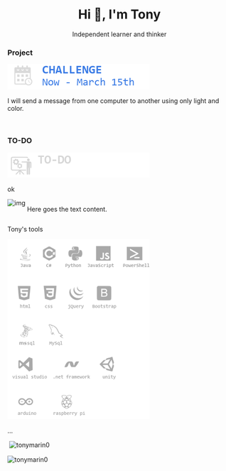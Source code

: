 <h1 align="center">Hi 👋, I'm Tony</h1>
<p align="center">Independent learner and thinker</p>

<h3 align="left">Project</h3>
<img src="https://github.com/tonymarin0/tonymarin0/blob/master/Calendar_when.png" alt="ok">
<p>
I will send a message from one computer to another using only light and color.
</p><br>
<h3 align="left">TO-DO</h3>
<img src="https://github.com/tonymarin0/tonymarin0/blob/master/to-do.png" alt="ok">
<p>
ok
<div style="display:inline-block;vertical-align:top;">
<img src="https://loremflickr.com/320/240" alt="img"/>
</div>
<div style="display:inline-block;">
<p>
Here goes the text content.
</p>
</div>


<p align="left">Tony's tools</p>

<img src="https://github.com/tonymarin0/tonymarin0/blob/master/new_logos28.png" alt="ok"> </a> </p>

<p align="left">
</p>



<p align="left">...
</p>

<p>&nbsp;<img align="center" src="https://github-readme-stats.vercel.app/api?username=tonymarin0&show_icons=true&locale=en" alt="tonymarin0" /></p>

<p><img align="center" src="https://github-readme-streak-stats.herokuapp.com/?user=tonymarin0&" alt="tonymarin0" /></p>

